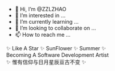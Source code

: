 - 👋 Hi, I’m @ZZLZHAO
- 👀 I’m interested in ...
- 🌱 I’m currently learning ...
- 💞️ I’m looking to collaborate on ...
- 📫 How to reach me ...


✨ Like A Star ✨ SunFlower ✨ Summer ✨<br>
Becoming A Software Development Artist<br>
✨ 惟有信仰与日月星辰亘古不变 ✨<br>
<!---
ZZLZHAO/ZZLZHAO is a ✨ special ✨ repository because its `README.md` (this file) appears on your GitHub profile.
You can click the Preview link to take a look at your changes.
--->
